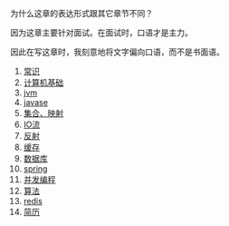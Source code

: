 为什么这章的表达形式跟其它章节不同？

因为这章主要针对面试。在面试时，口语才是主力。

因此在写这章时，我刻意地将文字偏向口语，而不是书面语。

1. [常识](面试/_常识)
2. [计算机基础](面试/计算机基础)
3. [jvm](面试/jvm)
4. [javase](面试/javase)
5. [集合、映射](面试/集合、映射)
6. [IO流](面试/IO流)
7. [反射](面试/反射)
8. [缓存](面试/缓存)
9. [数据库](面试/数据库)
10. [spring](面试/spring)
11. [并发编程](面试/并发编程)
12. [算法](面试/算法)
13. [redis](面试/redis)
14. [简历](面试/简历)
